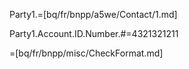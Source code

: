 Party1.=[bq/fr/bnpp/a5we/Contact/1.md]

Party1.Account.ID.Number.#=4321321211

=[bq/fr/bnpp/misc/CheckFormat.md]
